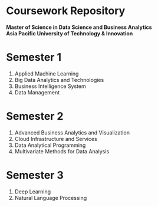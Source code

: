 # Coursework Repository

**Master of Science in Data Science and Business Analytics**  
**Asia Pacific University of Technology & Innovation**

# Semester 1
1. Applied Machine Learning
2. Big Data Analytics and Technologies
3. Business Intelligence System
4. Data Management

# Semester 2
1. Advanced Business Analytics and Visualization
2. Cloud Infrastructure and Services
3. Data Analytical Programming
4. Multivariate Methods for Data Analysis

# Semester 3
1. Deep Learning
2. Natural Language Processing
